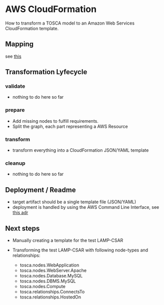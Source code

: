 # AWS CloudFormation
How to transform a TOSCA model to an Amazon Web Services CloudFormation template.

## Mapping
see [this](mapping.md)

## Transformation Lyfecycle

### validate
- nothing to do here so far

### prepare
- Add missing nodes to fulfill requirements.
- Split the graph, each part representing a AWS Resource

### transform
- transform everything into a CloudFormation JSON/YAML template

### cleanup
- nothing to do here so far

## Deployment / Readme
- target artifact should be a single template file (JSON/YAML)
- deployment is handled by using the AWS Command Line Interface, see [this adr](../../../adr/0007-plugin-cloudformation-cli.md)

## Next steps

- Manually creating a template for the test LAMP-CSAR

- Transforming the test LAMP-CSAR with following node-types and relationships:
    - tosca.nodes.WebApplication
    - tosca.nodes.WebServer.Apache
    - tosca.nodes.Database.MySQL
    - tosca.nodes.DBMS.MySQL
    - tosca.nodes.Compute
    - tosca.relationships.ConnectsTo
    - tosca.relationships.HostedOn
